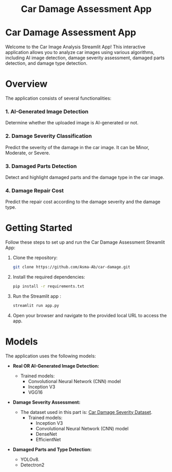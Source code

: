 <h1 align="center">
  <br>
  Car Damage Assessment App
</h1>

# Car Damage Assessment App

Welcome to the Car Image Analysis Streamlit App! This interactive application allows you to analyze car images using various algorithms, including AI image detection, damage severity assessment, damaged parts detection, and damage type detection.

# Overview

The application consists of several functionalities:

### 1. AI-Generated Image Detection

Determine whether the uploaded image is AI-generated or not.

### 2. Damage Severity Classification

Predict the severity of the damage in the car image. It can be Minor, Moderate, or Severe.

### 3. Damaged Parts Detection

Detect and highlight damaged parts and the damage type in the car image.

### 4. Damage Repair Cost

Predict the repair cost according to the damage severity and the damage type.

# Getting Started

Follow these steps to set up and run the Car Damage Assessment Streamlit App:

1. Clone the repository:

   ```bash
   git clone https://github.com/Asma-Ab/car-damage.git
2. Install the required dependencies:
    ```bash
   pip install -r requirements.txt
3. Run the Streamlit app :
    ```bash
    streamlit run app.py
4. Open your browser and navigate to the provided local URL to access the app.

# Models

The application uses the following models:

- **Real OR AI-Generated Image Detection:**
    - Trained models:
      - Convolutional Neural Network (CNN) model
      - Inception V3
      - VGG16

- **Damage Severity Assessment:**
  - The dataset used in this part is: [Car Damage Severity Dataset](https://www.kaggle.com/datasets/prajwalbhamere/car-damage-severity-dataset).
    - Trained models:
      - Inception V3
      - Convolutional Neural Network (CNN) model
      - DenseNet
      - EfficientNet

- **Damaged Parts and Type Detection:**
  - YOLOv8.
  - Detectron2


